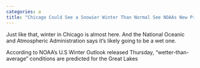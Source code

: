 ```yaml
---
categories: a
title: "Chicago Could See a Snowier Winter Than Normal See NOAAs New Predictions"
---
```


Just like that, winter in Chicago is almost here. And the National Oceanic and Atmospheric Administration says it&#8217;s likely going to be a wet one. 



According to NOAA&#8217;s U.S Winter Outlook released Thursday, &#8220;wetter-than-average&#8221; conditions are predicted for the Great Lakes 
